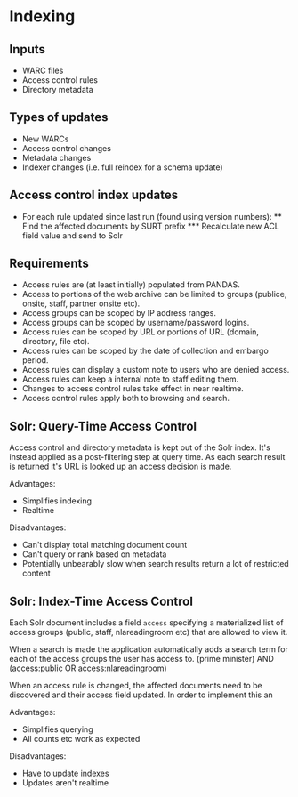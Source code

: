 Indexing
========

Inputs
------

* WARC files
* Access control rules
* Directory metadata

Types of updates
----------------

* New WARCs
* Access control changes
* Metadata changes
* Indexer changes (i.e. full reindex for a schema update)

Access control index updates
----------------------------

* For each rule updated since last run (found using version numbers):
** Find the affected documents by SURT prefix
*** Recalculate new ACL field value and send to Solr



Requirements
------------

* Access rules are (at least initially) populated from PANDAS.
* Access to portions of the web archive can be limited to groups (publice, onsite, staff, partner onsite etc).
* Access groups can be scoped by IP address ranges.
* Access groups can be scoped by username/password logins.
* Access rules can be scoped by URL or portions of URL (domain, directory, file etc).
* Access rules can be scoped by the date of collection and embargo period.
* Access rules can display a custom note to users who are denied access.
* Access rules can keep a internal note to staff editing them.
* Changes to access control rules take effect in near realtime.
* Access control rules apply both to browsing and search.

Solr: Query-Time Access Control
-------------------------------

Access control and directory metadata is kept out of the Solr index. It's instead applied as a post-filtering step
at query time.  As each search result is returned it's URL is looked up an access decision is made.

Advantages:
* Simplifies indexing
* Realtime

Disadvantages:
* Can't display total matching document count
* Can't query or rank based on metadata
* Potentially unbearably slow when search results return a lot of restricted content

Solr: Index-Time Access Control
-------------------------------

Each Solr document includes a field `access` specifying a materialized list of access groups (public, staff,
nlareadingroom etc) that are allowed to view it.

When a search is made the application automatically adds a search term for each of the access groups the user has access
to.
    (prime minister) AND (access:public OR access:nlareadingroom)

When an access rule is changed, the affected documents need to be discovered and their access field updated. In order
to implement this an

Advantages:
* Simplifies querying
* All counts etc work as expected

Disadvantages:
* Have to update indexes
* Updates aren't realtime

